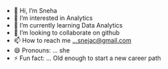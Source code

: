 - 👋 Hi, I’m Sneha
- 👀 I’m interested in Analytics
- 🌱 I’m currently learning Data Analytics
- 💞️ I’m looking to collaborate on github
- 📫 How to reach me ...snejac@gmail.com
- 😄 Pronouns: ... she
- ⚡ Fun fact: ... Old enough to start a new career path

<!---
snejac/snejac is a ✨ special ✨ repository because its `README.md` (this file) appears on your GitHub profile.
You can click the Preview link to take a look at your changes.
--->
